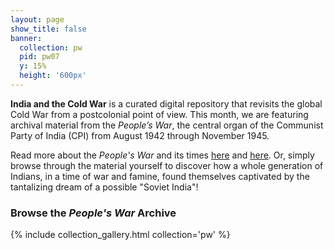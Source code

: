 ```yaml
---
layout: page
show_title: false
banner:
  collection: pw
  pid: pw07
  y: 15%
  height: '600px'
---
```


__India and the Cold War__ is a curated digital repository that revisits the global Cold War from a postcolonial point of view. This month, we are featuring archival material from the *People’s War*, the central organ of the Communist Party of India (CPI) from August 1942 through November 1945.

Read more about the *People's War* and its times [here](/coldwarindia/exhibits/a/) and [here](/coldwarindia/exhibits/b/). Or, simply browse through the material yourself to discover how a whole generation of Indians, in a time of war and famine, found themselves captivated by the tantalizing dream of a possible "Soviet India"!

### Browse the *People's War* Archive

{% include collection_gallery.html collection='pw' %}
